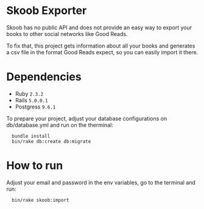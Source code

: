 # Skoob Exporter

Skoob has no public API and does not provide an easy way to export your books to
other social networks like Good Reads.

To fix that, this project gets information about all your books and generates
a csv file in the format Good Reads expect, so you can easily import it there.

# Dependencies

* Ruby `2.3.2`
* Rails `5.0.0.1`
* Postgress `9.6.1`

To prepare your project, adjust your database configurations on db/database.yml
and run on the therminal:

```
  bundle install
  bin/rake db:create db:migrate
```

# How to run

Adjust your email and password in the env variables, go to the terminal and
run:

```
  bin/rake skoob:import
```
